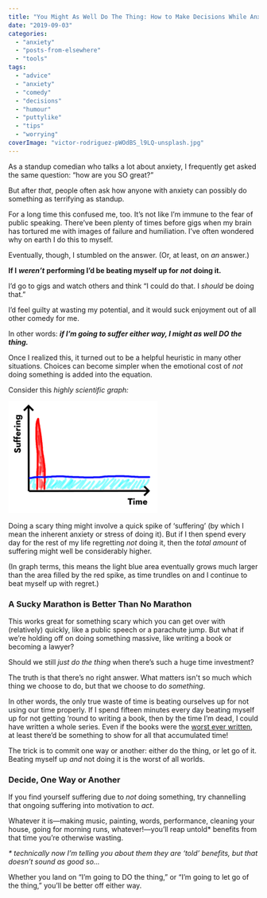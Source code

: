 ```yaml
---
title: "You Might As Well Do The Thing: How to Make Decisions While Anxious"
date: "2019-09-03"
categories: 
  - "anxiety"
  - "posts-from-elsewhere"
  - "tools"
tags: 
  - "advice"
  - "anxiety"
  - "comedy"
  - "decisions"
  - "humour"
  - "puttylike"
  - "tips"
  - "worrying"
coverImage: "victor-rodriguez-pWOdBS_l9LQ-unsplash.jpg"
---
```


As a standup comedian who talks a lot about anxiety, I frequently get asked the same question: “how are you SO great?”

But after _that_, people often ask how anyone with anxiety can possibly do something as terrifying as standup.

For a long time this confused me, too. It’s not like I’m immune to the fear of public speaking. There’ve been plenty of times before gigs when my brain has tortured me with images of failure and humiliation. I’ve often wondered why on earth I do this to myself.

Eventually, though, I stumbled on the answer. (Or, at least, on _an_ answer.)

<!--more-->

**If I** **_weren’t_** **performing I’d be beating myself up for** **_not_** **doing it.**

I’d go to gigs and watch others and think “I could do that. I _should_ be doing that.”

I’d feel guilty at wasting my potential, and it would suck enjoyment out of all other comedy for me.

In other words: **_if I’m going to suffer either way, I might as well DO the thing._**

Once I realized this, it turned out to be a helpful heuristic in many other situations. Choices can become simpler when the emotional cost of _not_ doing something is added into the equation.

Consider this _highly scientific graph:_

![](images/neil-graph-300x225.png)

Doing a scary thing might involve a quick spike of ‘suffering’ (by which I mean the inherent anxiety or stress of doing it). But if I then spend every day for the rest of my life regretting _not_ doing it, then the _total amount_ of suffering might well be considerably higher.

(In graph terms, this means the light blue area eventually grows much larger than the area filled by the red spike, as time trundles on and I continue to beat myself up with regret.)

### A Sucky Marathon is Better Than No Marathon

This works great for something scary which you can get over with (relatively) quickly, like a public speech or a parachute jump. But what if we’re holding off on doing something massive, like writing a book or becoming a lawyer?

Should we still _just do the thing_ when there’s such a huge time investment?

The truth is that there’s no right answer. What matters isn't so much which thing we choose to do, but that we choose to do _something_.

In other words, the only true waste of time is beating ourselves up for not using our time properly. If I spend fifteen minutes every day beating myself up for not getting ‘round to writing a book, then by the time I’m dead, I could have written a whole series. Even if the books were the [worst ever written](https://enhughesiasm.com/walking-on-custard), at least there’d be something to show for all that accumulated time!

The trick is to commit one way or another: either do the thing, or let go of it. Beating myself up _and_ not doing it is the worst of all worlds.

### Decide, One Way or Another

If you find yourself suffering due to _not_ doing something, try channelling that ongoing suffering into motivation to _act_.

Whatever it is—making music, painting, words, performance, cleaning your house, going for morning runs, whatever!—you’ll reap untold\* benefits from that time you’re otherwise wasting.

_\* technically now I’m telling you about them they are ‘told’ benefits, but that doesn’t sound as good so…_

Whether you land on “I’m going to DO the thing,” or “I’m going to let go of the thing,” you’ll be better off either way.
